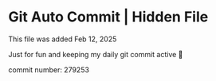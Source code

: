 # Git Auto Commit | Hidden File

This file was added Feb 12, 2025

Just for fun and keeping my daily git commit active 🤪

commit number: 279253
